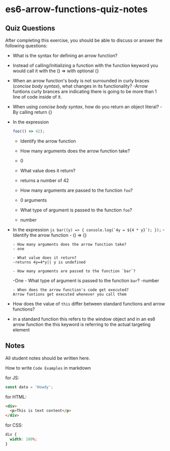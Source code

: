 # es6-arrow-functions-quiz-notes

## Quiz Questions

After completing this exercise, you should be able to discuss or answer the following questions:

- What is the syntax for defining an arrow function?
- Instead of calling/Initializing a function with the function keyword you would call it with the () => with optional {}

- When an arrow function's body is not surrounded in curly braces (_concise body syntax_), what changes in its functionality?
  -Arrow funtions curly brances are indicating there is going to be more than 1 line of code inside of it.

- When using _concise body syntax_, how do you return an object literal?
  -By calling return {}

- In the expression

  ```js
  foo(() => 42);
  ```

  - Identify the arrow function

  - How many arguments does the arrow function take?
  - 0

  - What value does it return?
  - returns a number of 42

  - How many arguments are passed to the function `foo`?

  - 0 arguments

  - What type of argument is passed to the function `foo`?

  - number

- In the expression
  `` js
  bar((y) => {
    console.log(`4y = ${4 * y}`);
  });
   `` - Identify the arrow function - () => {}

      - How many arguments does the arrow function take?
      - one

      - What value does it return?
      -returns 4y=4*y|| y is undefined

      - How many arguments are passed to the function `bar`?

  -One - What type of argument is passed to the function `bar`?
  -number

      - When does the arrow function's code get executed?
      Arrow funtions get executed whenever you call them

- How does the value of `this` differ between standard functions and arrow functions?
- in a standard function this refers to the window object and in an es6 arrow function the this keyword is referring to the actual targeting element

## Notes

All student notes should be written here.

How to write `Code Examples` in markdown

for JS:

```javascript
const data = 'Howdy';
```

for HTML:

```html
<div>
  <p>This is text content</p>
</div>
```

for CSS:

```css
div {
  width: 100%;
}
```
